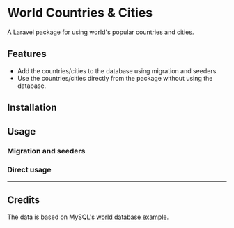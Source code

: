 World Countries & Cities
========================

A Laravel package for using world's popular countries and cities.

## Features

- Add the countries/cities to the database using migration and seeders.
- Use the countries/cities directly from the package without using the database.

## Installation


## Usage

### Migration and seeders

### Direct usage


---

## Credits

The data is based on MySQL's [world database example](https://dev.mysql.com/doc/world-setup/en/).

